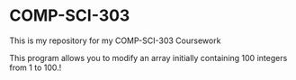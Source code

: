 # COMP-SCI-303
This is my repository for my COMP-SCI-303 Coursework


This program allows you to modify an array initially containing 100 integers from 1 to 100.!

